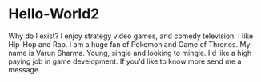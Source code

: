 # Hello-World2
Why do I exist?
I enjoy strategy video games, and comedy television. I like Hip-Hop and Rap. I am a huge fan of Pokemon and Game of Thrones. My name is Varun Sharma. Young, single and looking to mingle. I'd like a high paying job in game development. If you'd like to know more send me a message.
